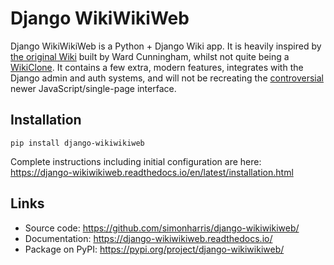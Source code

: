 # Django WikiWikiWeb

Django WikiWikiWeb is a Python + Django Wiki app. It is heavily inspired by [the original Wiki](https://wiki.c2.com/?) built by Ward Cunningham, whilst not quite being a [WikiClone](https://wiki.c2.com/?WikiWikiClones). It contains a few extra, modern features, integrates with the Django admin and auth systems, and will not be recreating the [controversial](https://news.ycombinator.com/item?id=8983158) newer JavaScript/single-page interface. 

## Installation

```pip install django-wikiwikiweb```

Complete instructions including initial configuration are here: 
https://django-wikiwikiweb.readthedocs.io/en/latest/installation.html

## Links

* Source code: https://github.com/simonharris/django-wikiwikiweb/
* Documentation: https://django-wikiwikiweb.readthedocs.io/
* Package on PyPI: https://pypi.org/project/django-wikiwikiweb/

